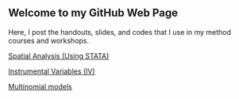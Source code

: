 ## Welcome to my GitHub Web Page

Here, I post the handouts, slides, and codes that I use in my method courses and workshops. 


[Spatial Analysis (Using STATA)](https://babakrezaee.github.io/POS604_SpatialAnalysis)

[Instrumental Variables (IV)](https://babakrezaee.github.io/POS604_IV)

[Multinomial models](https://babakrezaee.github.io/POS604_Week6)






